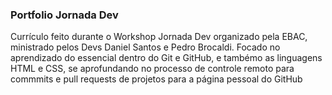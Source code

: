 ### Portfolio Jornada Dev
Currículo feito durante o Workshop Jornada Dev organizado pela EBAC, ministrado pelos Devs Daniel Santos e Pedro Brocaldi.
Focado no aprendizado do essencial dentro do Git e GitHub, e tambémo as linguagens HTML e CSS, se aprofundando no processo de controle remoto para commmits e pull requests de projetos para a página pessoal do GitHub
